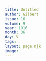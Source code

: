```yaml
---
title: Untitled
author: Gilbert
issue: 16
volume: 9
year: 1916
month: 36
day: V
tags:
layout: page.njk
image:
---
```

